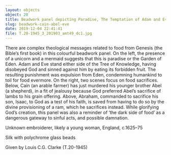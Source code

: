 ```yaml
---
layout: objects
object: 28
title: Beadwork panel depicting Paradise, The Temptation of Adam and Eve, Cain killing Abel, and The Sacrifice of Isaac
slug: beadwork-cain-abel-eve
date: 2019-12-04 22:41:41
file: T.20-1945_3_201903_amt49_dc1.jpg
---
```

There are complex theological messages related to food from Genesis (the Bible’s first book) in this colourful beadwork panel. On the left, the presence of a unicorn and a mermaid suggests that this is paradise or the Garden of Eden. Adam and Eve stand either side of the Tree of Knowledge, having disobeyed God and sinned against him by eating its forbidden fruit. The resulting punishment was expulsion from Eden, condemning humankind to toil for food evermore.  On the right, two scenes focus on food sacrifices. Below, Cain (an arable farmer) has just murdered his younger brother Abel  (a shepherd), in a fit of jealousy because God preferred Abel’s sacrifice of lambs to his grain offering. Above, Abraham, commanded to sacrifice his son, Isaac, to God as a test of  his faith, is saved from having to do so by the divine provisioning of a ram, which he sacrifices instead. While glorifying God’s creation, this panel was also a reminder of ‘the dark side of food’ as a dangerous gateway to sinful acts, and possible damnation.  

Unknown embroiderer, likely a young woman, England, c.1625–75  

Silk with polychrome glass beads  

Given by Louis C.G. Clarke (T.20-1945)
